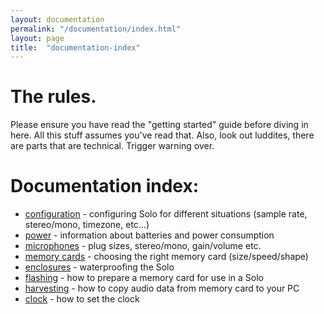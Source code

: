 ```yaml
---
layout: documentation
permalink: "/documentation/index.html"
layout: page
title:  "documentation-index"
---
```


# The rules.

Please ensure you have read the "getting started" guide before diving
in here.  All this stuff assumes you've read that.  Also, look out
luddites, there are parts that are technical. Trigger
warning over.

# Documentation index:


* [configuration](configuration.html) - configuring Solo for different situations (sample rate, stereo/mono, timezone, etc...)
* [power](power/) - information about batteries and power consumption
* [microphones](microphones.html) - plug sizes, stereo/mono, gain/volume etc.
* [memory cards](memory_cards/) - choosing the right memory card (size/speed/shape)
* [enclosures](enclosures.html) - waterproofing the Solo
* [flashing](flashing.html) - how to prepare a memory card for use in a Solo
* [harvesting](harvesting.html) - how to copy audio data from memory card to your PC
* [clock](clock.html) - how to set the clock
